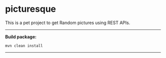 # picturesque

This is a pet project to get Random pictures using REST APIs.






----
**Build package:**
```
mvn clean install 
```
----
